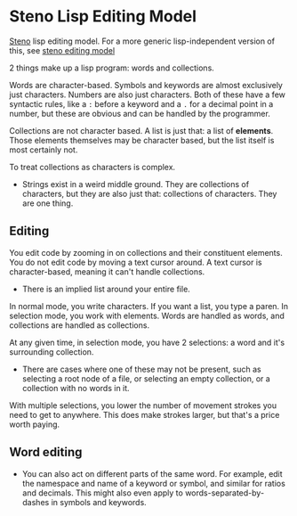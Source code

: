# Steno Lisp Editing Model

[Steno](steno.md) lisp editing model. For a more generic lisp-independent version of this, see [steno editing model](steno-editing-model.md)

2 things make up a lisp program: words and collections.

Words are character-based. Symbols and keywords are almost exclusively just characters. Numbers are also just characters. Both of these have a few syntactic rules, like a `:` before a keyword and a `.` for a decimal point in a number, but these are obvious and can be handled by the programmer.

Collections are not character based. A list is just that: a list of **elements**. Those elements themselves may be character based, but the list itself is most certainly not.

To treat collections as characters is complex.

- Strings exist in a weird middle ground. They are collections of characters, but they are also just that: collections of characters. They are one thing.

## Editing

You edit code by zooming in on collections and their constituent elements. You do not edit code by moving a text cursor around. A text cursor is character-based, meaning it can't handle collections.

- There is an implied list around your entire file.

In normal mode, you write characters. If you want a list, you type a paren.
In selection mode, you work with elements. Words are handled as words, and collections are handled as collections.

At any given time, in selection mode, you have 2 selections: a word and it's surrounding collection.

- There are cases where one of these may not be present, such as selecting a root node of a file, or selecting an empty collection, or a collection with no words in it.

With multiple selections, you lower the number of movement strokes you need to get to anywhere. This does make strokes larger, but that's a price worth paying.

## Word editing

- You can also act on different parts of the same word. For example, edit the namespace and name of a keyword or symbol, and similar for ratios and decimals. This might also even apply to words-separated-by-dashes in symbols and keywords.

